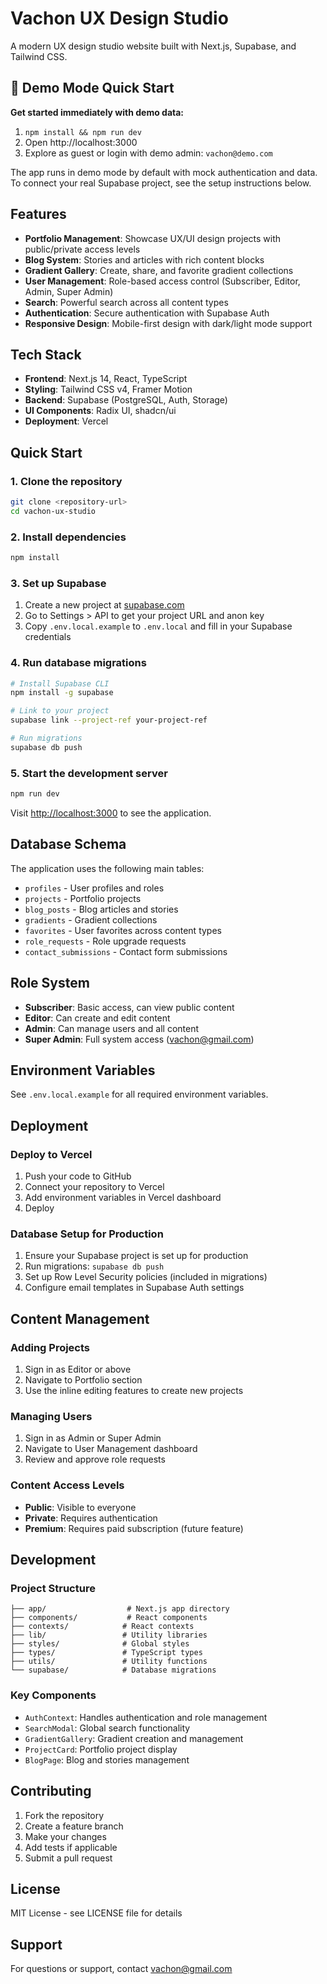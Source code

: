 # Vachon UX Design Studio

A modern UX design studio website built with Next.js, Supabase, and Tailwind CSS.

## 🚀 Demo Mode Quick Start

**Get started immediately with demo data:**

1. `npm install && npm run dev`
2. Open http://localhost:3000  
3. Explore as guest or login with demo admin: `vachon@demo.com`

The app runs in demo mode by default with mock authentication and data. To connect your real Supabase project, see the setup instructions below.

## Features

- **Portfolio Management**: Showcase UX/UI design projects with public/private access levels
- **Blog System**: Stories and articles with rich content blocks
- **Gradient Gallery**: Create, share, and favorite gradient collections
- **User Management**: Role-based access control (Subscriber, Editor, Admin, Super Admin)
- **Search**: Powerful search across all content types
- **Authentication**: Secure authentication with Supabase Auth
- **Responsive Design**: Mobile-first design with dark/light mode support

## Tech Stack

- **Frontend**: Next.js 14, React, TypeScript
- **Styling**: Tailwind CSS v4, Framer Motion
- **Backend**: Supabase (PostgreSQL, Auth, Storage)
- **UI Components**: Radix UI, shadcn/ui
- **Deployment**: Vercel

## Quick Start

### 1. Clone the repository
```bash
git clone <repository-url>
cd vachon-ux-studio
```

### 2. Install dependencies
```bash
npm install
```

### 3. Set up Supabase

1. Create a new project at [supabase.com](https://supabase.com)
2. Go to Settings > API to get your project URL and anon key
3. Copy `.env.local.example` to `.env.local` and fill in your Supabase credentials

### 4. Run database migrations
```bash
# Install Supabase CLI
npm install -g supabase

# Link to your project
supabase link --project-ref your-project-ref

# Run migrations
supabase db push
```

### 5. Start the development server
```bash
npm run dev
```

Visit [http://localhost:3000](http://localhost:3000) to see the application.

## Database Schema

The application uses the following main tables:

- `profiles` - User profiles and roles
- `projects` - Portfolio projects
- `blog_posts` - Blog articles and stories
- `gradients` - Gradient collections
- `favorites` - User favorites across content types
- `role_requests` - Role upgrade requests
- `contact_submissions` - Contact form submissions

## Role System

- **Subscriber**: Basic access, can view public content
- **Editor**: Can create and edit content
- **Admin**: Can manage users and all content
- **Super Admin**: Full system access (vachon@gmail.com)

## Environment Variables

See `.env.local.example` for all required environment variables.

## Deployment

### Deploy to Vercel

1. Push your code to GitHub
2. Connect your repository to Vercel
3. Add environment variables in Vercel dashboard
4. Deploy

### Database Setup for Production

1. Ensure your Supabase project is set up for production
2. Run migrations: `supabase db push`
3. Set up Row Level Security policies (included in migrations)
4. Configure email templates in Supabase Auth settings

## Content Management

### Adding Projects

1. Sign in as Editor or above
2. Navigate to Portfolio section
3. Use the inline editing features to create new projects

### Managing Users

1. Sign in as Admin or Super Admin
2. Navigate to User Management dashboard
3. Review and approve role requests

### Content Access Levels

- **Public**: Visible to everyone
- **Private**: Requires authentication
- **Premium**: Requires paid subscription (future feature)

## Development

### Project Structure
```
├── app/                  # Next.js app directory
├── components/           # React components
├── contexts/            # React contexts
├── lib/                 # Utility libraries
├── styles/              # Global styles
├── types/               # TypeScript types
├── utils/               # Utility functions
└── supabase/            # Database migrations
```

### Key Components

- `AuthContext`: Handles authentication and role management
- `SearchModal`: Global search functionality
- `GradientGallery`: Gradient creation and management
- `ProjectCard`: Portfolio project display
- `BlogPage`: Blog and stories management

## Contributing

1. Fork the repository
2. Create a feature branch
3. Make your changes
4. Add tests if applicable
5. Submit a pull request

## License

MIT License - see LICENSE file for details

## Support

For questions or support, contact vachon@gmail.com